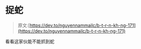 # 捉蛇

> 原文:[https://dev.to/nguyennammailc/b-t-r-n-kh-ng-171](https://dev.to/nguyennammailc/b-t-r-n-kh-ng-171)

看看这家伙能不能抓到蛇